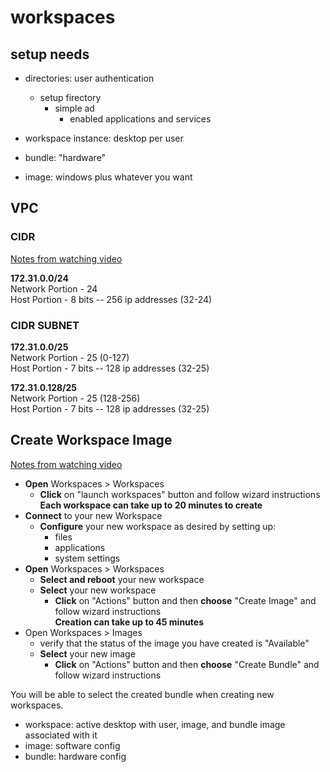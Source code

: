 # workspaces

## setup needs

- directories: user authentication
  - setup firectory
    - simple ad
      - enabled applications and services

- workspace instance: desktop per user
- bundle: "hardware"
- image: windows plus whatever you want

## VPC

### CIDR

[Notes from watching video](https://youtu.be/aPW-ZAo09Pg)

**172.31.0.0/24**  
Network Portion - 24  
Host Portion - 8 bits -- 256 ip addresses (32-24)

### CIDR SUBNET

**172.31.0.0/25**  
Network Portion - 25  (0-127)  
Host Portion - 7 bits -- 128 ip addresses (32-25)

**172.31.0.128/25**  
Network Portion - 25  (128-256)  
Host Portion - 7 bits -- 128 ip addresses (32-25)

## Create Workspace Image

[Notes from watching video](https://youtu.be/NiPZgy1nIDs)

- **Open** Workspaces > Workspaces
  - **Click** on "launch workspaces" button and follow wizard instructions  
  **Each workspace can take up to 20 minutes to create**
- **Connect** to your new Workspace
  - **Configure** your new workspace as desired by setting up:
    - files
    - applications
    - system settings
- **Open** Workspaces > Workspaces
  - **Select and reboot** your new workspace
  - **Select** your new workspace
    - **Click** on "Actions" button and then **choose** "Create Image" and follow wizard instructions  
  **Creation can take up to 45 minutes**
- Open Workspaces > Images
  - verify that the status of the image you have created is "Available"
  - **Select** your new image
    - **Click** on "Actions" button and then **choose** "Create Bundle" and follow wizard instructions

You will be able to select the created bundle when creating new workspaces.

- workspace: active desktop with user, image, and bundle image associated with it
- image: software config
- bundle: hardware config


